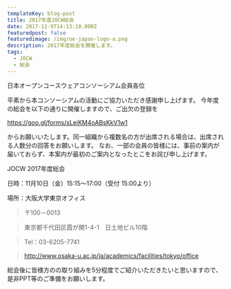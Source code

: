```yaml
---
templateKey: blog-post
title: 2017年度JOCW総会
date: 2017-11-9T14:13:10.000Z
featuredpost: false
featuredimage: /img/oe-japan-logo-a.png
description: 2017年度総会を開催します。
tags:
  - JOCW
  - 総会
---
```

日本オープンコースウェアコンソーシアム会員各位

平素から本コンソーシアムの活動にご協力いただき感謝申し上げます。
今年度の総会を以下の通りに開催しますので、ご出欠の登録を

https://goo.gl/forms/sLeiKM4oABsKkV1w1

からお願いいたします。同一組織から複数名の方が出席される場合は、出席される人数分の回答をお願いします。
なお、一部の会員の皆様には、事前の案内が届いておらず、本案内が最初のご案内となったとこをお詫び申し上げます。

JOCW 2017年度総会

日時：11月10日（金）15:15〜17:00（受付 15:00より）

場所：大阪大学東京オフィス

> 〒100－0013

> 東京都千代田区霞が関1-4-1　日土地ビル10階

> Tel：03-6205-7741

> http://www.osaka-u.ac.jp/ja/academics/facilities/tokyo/office

総会後に皆様方のの取り組みを5分程度でご紹介いただきたいと思いますので、是非PPT等のご準備をお願いします。